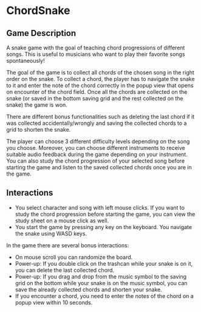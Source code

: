 # ChordSnake

## Game Description
A snake game with the goal of teaching chord progressions of different songs. This is useful to musicians who want to play their favorite songs spontaneously!

The goal of the game is to collect all chords of the chosen song in the right order on the snake. To collect a chord, the player has to navigate the snake to it and enter the note of the chord correctly in the popup view that opens on encounter of the chord field. Once all the chords are collected on the snake (or saved in the bottom saving grid and the rest collected on the snake) the game is won.

There are different bonus functionalities such as deleting the last chord if it was collected accidentally/wrongly and saving the collected chords to a grid to shorten the snake. 

The player can choose 3 different difficulty levels depending on the song you choose. Moreover, you can choose different instruments to receive suitable audio feedback during the game depending on your instrument. You can also study the chord progression of your selected song before starting the game and listen to the saved collected chords once you are in the game.

## Interactions
* You select character and song with left mouse clicks. If you want to study the chord progression before starting the game, you can view the study sheet on a mouse click as well.
* You start the game by pressing any key on the keyboard. You navigate the snake using WASD keys.

In the game there are several bonus interactions:
* On mouse scroll you can randomize the board.
* Power-up: If you double click on the trashcan while your snake is on it, you can delete the last collected chord.
* Power-up: If you drag and drop from the music symbol to the saving grid on the bottom while your snake is on the music symbol, you can save the already collected chords and shorten your snake.
* If you encounter a chord, you need to enter the notes of the chord on a popup view within 10 seconds.
